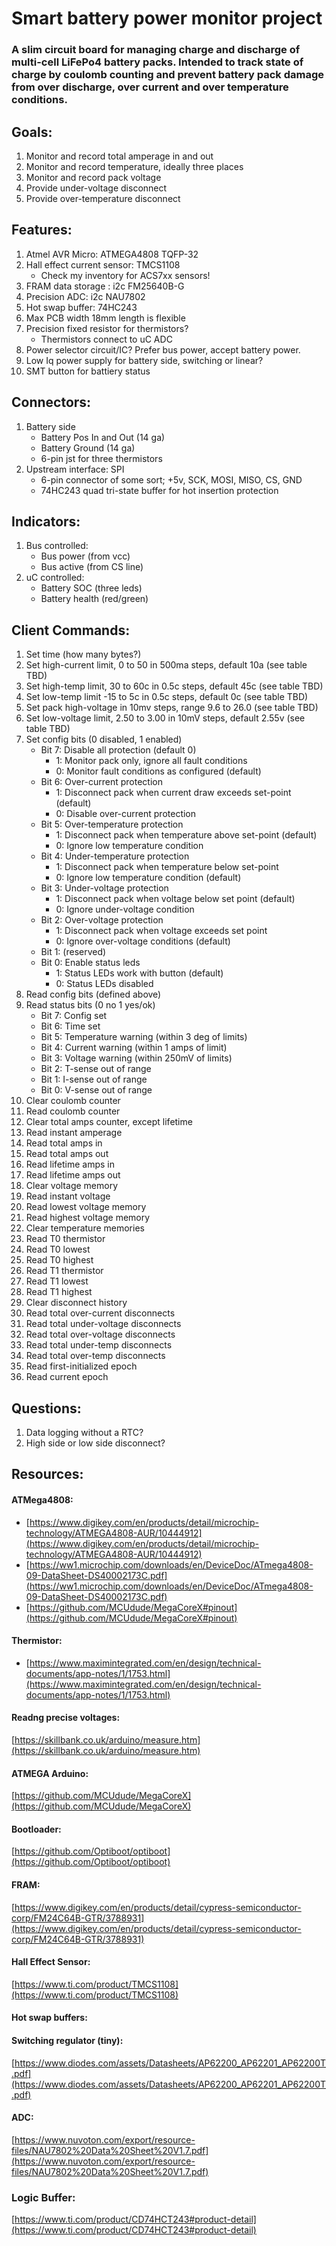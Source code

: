 # Smart battery power monitor project

### A slim circuit board for managing charge and discharge of multi-cell LiFePo4 battery packs. Intended to track state of charge by coulomb counting and prevent battery pack damage from over discharge, over current and over temperature conditions.

## Goals:

1. Monitor and record total amperage in and out
2. Monitor and record temperature, ideally three places
3. Monitor and record pack voltage
4. Provide under-voltage disconnect
5. Provide over-temperature disconnect

## Features:
1. Atmel AVR Micro: ATMEGA4808 TQFP-32
1. Hall effect current sensor: TMCS1108
   * Check my inventory for ACS7xx sensors!
3. FRAM data storage : i2c FM25640B-G
4. Precision ADC: i2c NAU7802
5. Hot swap buffer: 74HC243
6. Max PCB width 18mm length is flexible
7. Precision fixed resistor for thermistors?
   * Thermistors connect to uC ADC
8. Power selector circuit/IC? Prefer bus power, accept battery power.
9. Low Iq power supply for battery side, switching or linear?
10. SMT button for battiery status

## Connectors:

1. Battery side
   * Battery Pos In and Out (14 ga)
   * Battery Ground (14 ga)
   * 6-pin jst for three thermistors
1. Upstream interface: SPI
   * 6-pin connector of some sort; +5v, SCK, MOSI, MISO, CS, GND
   * 74HC243 quad tri-state buffer for hot insertion protection

## Indicators:

1. Bus controlled:
   * Bus power (from vcc)
   * Bus active (from CS line)
2. uC controlled:
   * Battery SOC (three leds)
   * Battery health (red/green)

## Client Commands:

1. Set time (how many bytes?)
2. Set high-current limit, 0 to 50 in 500ma steps, default 10a (see table TBD)
3. Set high-temp limit, 30 to 60c in 0.5c steps, default 45c (see table TBD)
4. Set low-temp limit -15 to 5c in 0.5c steps, default 0c (see table TBD)
5. Set pack high-voltage in 10mv steps, range 9.6 to 26.0 (see table TBD)
6. Set low-voltage limit, 2.50 to 3.00 in 10mV steps, default 2.55v (see table TBD)
7. Set config bits (0 disabled, 1 enabled)
   * Bit 7: Disable all protection (default 0)
     * 1: Monitor pack only, ignore all fault conditions
     * 0: Monitor fault conditions as configured (default)
   * Bit 6: Over-current protection
     * 1: Disconnect pack when current draw exceeds set-point (default)
     * 0: Disable over-current protection
   * Bit 5: Over-temperature protection
     * 1: Disconnect pack when temperature above set-point (default)
     * 0: Ignore low temperature condition
   * Bit 4: Under-temperature protection
     * 1: Disconnect pack when temperature below set-point
     * 0: Ignore low temperature condition (default)
   * Bit 3: Under-voltage protection
     * 1: Disconnect pack when voltage below set point (default)
     * 0: Ignore under-voltage condition
   * Bit 2: Over-voltage protection
     * 1: Disconnect pack when voltage exceeds set point
     * 0: Ignore over-voltage conditions (default)
   * Bit 1: (reserved)
   * Bit 0: Enable status leds
     * 1: Status LEDs work with button (default)
     * 0: Status LEDs disabled
8. Read config bits (defined above)
9. Read status bits (0 no 1 yes/ok)
   * Bit 7: Config set
   * Bit 6: Time set
   * Bit 5: Temperature warning (within 3 deg of limits)
   * Bit 4: Current warning (within 1 amps of limit)
   * Bit 3: Voltage warning (within 250mV of limits)
   * Bit 2: T-sense out of range
   * Bit 1: I-sense out of range
   * Bit 0: V-sense out of range
10. Clear coulomb counter
11. Read coulomb counter
12. Clear total amps counter, except lifetime
13. Read instant amperage
14. Read total amps in
15. Read total amps out
16. Read lifetime amps in
17. Read lifetime amps out
18. Clear voltage memory
19. Read instant voltage
20. Read lowest voltage memory
21. Read highest voltage memory
22. Clear temperature memories
23. Read T0 thermistor
24. Read T0 lowest
25. Read T0 highest
26. Read T1 thermistor
27. Read T1 lowest
28. Read T1 highest
29. Clear disconnect history
30. Read total over-current disconnects
31. Read total under-voltage disconnects
32. Read total over-voltage disconnects
33. Read total under-temp disconnects
34. Read total over-temp disconnects
35. Read first-initialized epoch
36. Read current epoch

## Questions:

1. Data logging without a RTC?
1. High side or low side disconnect?


## Resources:

#### ATMega4808:

* [https://www.digikey.com/en/products/detail/microchip-technology/ATMEGA4808-AUR/10444912](https://www.digikey.com/en/products/detail/microchip-technology/ATMEGA4808-AUR/10444912)
* [https://ww1.microchip.com/downloads/en/DeviceDoc/ATmega4808-09-DataSheet-DS40002173C.pdf](https://ww1.microchip.com/downloads/en/DeviceDoc/ATmega4808-09-DataSheet-DS40002173C.pdf)
* [https://github.com/MCUdude/MegaCoreX#pinout](https://github.com/MCUdude/MegaCoreX#pinout)

#### Thermistor:

* [https://www.maximintegrated.com/en/design/technical-documents/app-notes/1/1753.html](https://www.maximintegrated.com/en/design/technical-documents/app-notes/1/1753.html)

#### Readng precise voltages:

[https://skillbank.co.uk/arduino/measure.htm](https://skillbank.co.uk/arduino/measure.htm)

#### ATMEGA Arduino:

[https://github.com/MCUdude/MegaCoreX](https://github.com/MCUdude/MegaCoreX)

#### Bootloader:

[https://github.com/Optiboot/optiboot](https://github.com/Optiboot/optiboot)

#### FRAM:

[https://www.digikey.com/en/products/detail/cypress-semiconductor-corp/FM24C64B-GTR/3788931](https://www.digikey.com/en/products/detail/cypress-semiconductor-corp/FM24C64B-GTR/3788931)

#### Hall Effect Sensor:

[https://www.ti.com/product/TMCS1108](https://www.ti.com/product/TMCS1108)

#### Hot swap buffers:

#### Switching regulator (tiny):

[https://www.diodes.com/assets/Datasheets/AP62200_AP62201_AP62200T.pdf](https://www.diodes.com/assets/Datasheets/AP62200_AP62201_AP62200T.pdf)

#### ADC:

[https://www.nuvoton.com/export/resource-files/NAU7802%20Data%20Sheet%20V1.7.pdf](https://www.nuvoton.com/export/resource-files/NAU7802%20Data%20Sheet%20V1.7.pdf)

### Logic Buffer:

[https://www.ti.com/product/CD74HCT243#product-detail](https://www.ti.com/product/CD74HCT243#product-detail)